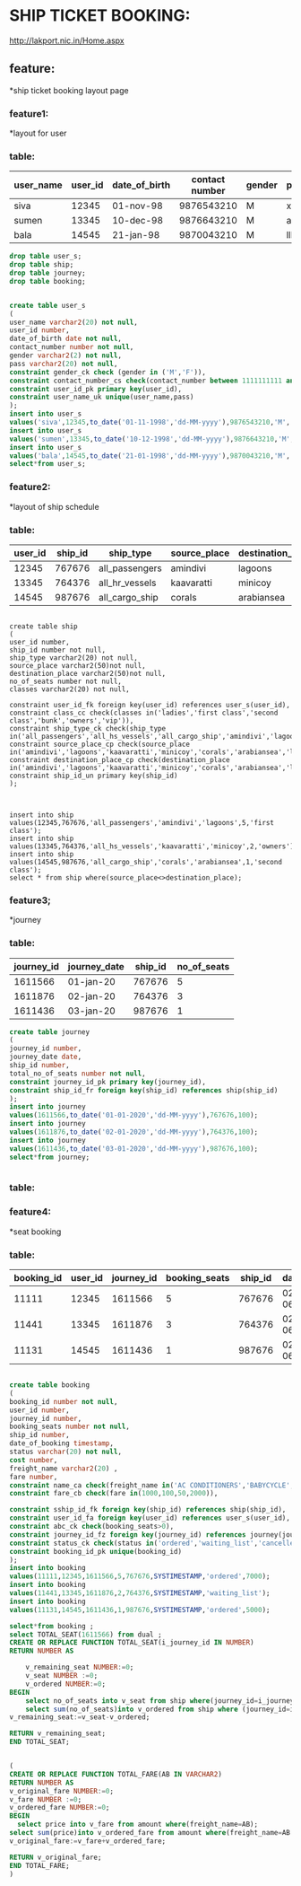# SHIP TICKET BOOKING:

http://lakport.nic.in/Home.aspx

## feature:

*ship ticket booking layout page

### feature1:

*layout for user

### table:

| user_name | user_id | date_of_birth | contact number | gender | pass |
|-----------|---------|---------------|----------------|--------|------|
| siva      | 12345   | 01-nov-98     | 9876543210     | M      | xyx  |
| sumen     | 13345   | 10-dec-98     | 9876643210     | M      | aaa  |
| bala      | 14545   | 21-jan-98     | 9870043210     | M      | lll  |


``` sql
drop table user_s;
drop table ship;
drop table journey;
drop table booking;


create table user_s
(
user_name varchar2(20) not null,
user_id number,
date_of_birth date not null,
contact_number number not null,
gender varchar2(2) not null,
pass varchar2(20) not null,
constraint gender_ck check (gender in ('M','F')),
constraint contact_number_cs check(contact_number between 1111111111 and 9999999999 ),
constraint user_id_pk primary key(user_id),
constraint user_name_uk unique(user_name,pass)
);
insert into user_s 
values('siva',12345,to_date('01-11-1998','dd-MM-yyyy'),9876543210,'M','xyx');
insert into user_s 
values('sumen',13345,to_date('10-12-1998','dd-MM-yyyy'),9876643210,'M','aaa');
insert into user_s 
values('bala',14545,to_date('21-01-1998','dd-MM-yyyy'),9870043210,'M','lll');
select*from user_s;


`````


### feature2:

*layout of ship schedule

### table:

| user_id | ship_id | ship_type      | source_place | destination_place | total_no_of_seats | classes      |
|---------|---------|----------------|--------------|-------------------|-------------------|--------------|
| 12345   | 767676  | all_passengers | amindivi     | lagoons           | 100               | first_class  |
| 13345   | 764376  | all_hr_vessels | kaavaratti   | minicoy           | 50                | owners       |
| 14545   | 987676  | all_cargo_ship | corals       | arabiansea        | 150               | second_class |

~~~sql:

create table ship
(
user_id number,
ship_id number not null,
ship_type varchar2(20) not null,
source_place varchar2(50)not null,
destination_place varchar2(50)not null,
no_of_seats number not null,
classes varchar2(20) not null,

constraint user_id_fk foreign key(user_id) references user_s(user_id),
constraint class_cc check(classes in('ladies','first class','second class','bunk','owners','vip')),
constraint ship_type_ck check(ship_type in('all_passengers','all_hs_vessels','all_cargo_ship','amindivi','lagoons','kaavaratti','minicoy','corals','arabiansea','lakshadeepsea')),
constraint source_place_cp check(source_place in('amindivi','lagoons','kaavaratti','minicoy','corals','arabiansea','lakshadeepsea')),
constraint destination_place_cp check(destination_place in('amindivi','lagoons','kaavaratti','minicoy','corals','arabiansea','lakshadeepsea')),
constraint ship_id_un primary key(ship_id)
);



insert into ship 
values(12345,767676,'all_passengers','amindivi','lagoons',5,'first class');
insert into ship
values(13345,764376,'all_hs_vessels','kaavaratti','minicoy',2,'owners');
insert into ship 
values(14545,987676,'all_cargo_ship','corals','arabiansea',1,'second class');
select * from ship where(source_place<>destination_place);

~~~~

### feature3;
*journey

### table:

| journey_id | journey_date | ship_id | no_of_seats |
|------------|--------------|---------|-------------|
| 1611566    | 01-jan-20    | 767676  | 5           |
| 1611876    | 02-jan-20    | 764376  | 3           |
| 1611436    | 03-jan-20    | 987676  | 1           |

~~~sql
create table journey
(
journey_id number,
journey_date date,
ship_id number,
total_no_of_seats number not null,
constraint journey_id_pk primary key(journey_id),
constraint ship_id_fr foreign key(ship_id) references ship(ship_id)
);
insert into journey
values(1611566,to_date('01-01-2020','dd-MM-yyyy'),767676,100);
insert into journey
values(1611876,to_date('02-01-2020','dd-MM-yyyy'),764376,100);
insert into journey
values(1611436,to_date('03-01-2020','dd-MM-yyyy'),987676,100);
select*from journey;



~~~~

### table:


### feature4:
*seat booking

### table:


| booking_id | user_id | journey_id | booking_seats | ship_id | date_of_booking    | status       |
|------------|---------|------------|---------------|---------|--------------------|--------------|
| 11111      | 12345   | 1611566    | 5             | 767676  | 02-jan-20 06:40:36 | ordered      |
| 11441      | 13345   | 1611876    | 3             | 764376  | 02-jan-20 06:40:36 | waiting_list |
| 11131      | 14545   | 1611436    | 1             | 987676  | 02-jan-20 06:40:36 | ordered      |

~~~sql

create table booking
(
booking_id number not null, 
user_id number,
journey_id number,
booking_seats number not null,
ship_id number,
date_of_booking timestamp,
status varchar(20) not null,
cost number,
freight_name varchar2(20) ,
fare number,
constraint name_ca check(freight_name in('AC CONDITIONERS','BABYCYCLE','COMPUTER_TABLE','CAR')),
constraint fare_cb check(fare in(1000,100,50,2000)),

constraint sship_id_fk foreign key(ship_id) references ship(ship_id),
constraint user_id_fa foreign key(user_id) references user_s(user_id),
constraint abc_ck check(booking_seats>0),
constraint journey_id_fz foreign key(journey_id) references journey(journey_id),
constraint status_ck check(status in('ordered','waiting_list','cancelled')),
constraint booking_id_pk unique(booking_id)
);
insert into booking
values(11111,12345,1611566,5,767676,SYSTIMESTAMP,'ordered',7000);
insert into booking 
values(11441,13345,1611876,2,764376,SYSTIMESTAMP,'waiting_list');
insert into booking
values(11131,14545,1611436,1,987676,SYSTIMESTAMP,'ordered',5000);

select*from booking ;
select TOTAL_SEAT(1611566) from dual ;
CREATE OR REPLACE FUNCTION TOTAL_SEAT(i_journey_id IN NUMBER)
RETURN NUMBER AS

    v_remaining_seat NUMBER:=0;
    v_seat NUMBER :=0;
    v_ordered NUMBER:=0;
BEGIN
    select no_of_seats into v_seat from ship where(journey_id=i_journey_id);
    select sum(no_of_seats)into v_ordered from ship where (journey_id=i_journey_id and status IN('ordered'));
v_remaining_seat:=v_seat-v_ordered;

RETURN v_remaining_seat;
END TOTAL_SEAT;


(
CREATE OR REPLACE FUNCTION TOTAL_FARE(AB IN VARCHAR2)
RETURN NUMBER AS
v_original_fare NUMBER:=0;
v_fare NUMBER :=0;
v_ordered_fare NUMBER:=0;
BEGIN
  select price into v_fare from amount where(freight_name=AB);
select sum(price)into v_ordered_fare from amount where(freight_name=AB and status IN('ordered'));
v_original_fare:=v_fare+v_ordered_fare;

RETURN v_original_fare;
END TOTAL_FARE;
)



